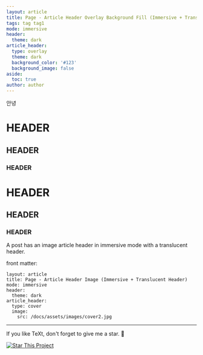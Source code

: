```yaml
---
layout: article
title: Page - Article Header Overlay Background Fill (Immersive + Translucent Header)
tags: tag tag1
mode: immersive
header:
  theme: dark
article_header:
  type: overlay
  theme: dark
  background_color: '#123'
  background_image: false
aside:
  toc: true
author: author
---
```


안녕

<!--more-->

# HEADER

## HEADER

### HEADER


# HEADER

## HEADER

### HEADER

A post has an image article header in immersive mode with a translucent header.

front matter:

```
layout: article
title: Page - Article Header Image (Immersive + Translucent Header)
mode: immersive
header:
  theme: dark
article_header:
  type: cover
  image:
    src: /docs/assets/images/cover2.jpg
```

<!--more-->

---

If you like TeXt, don't forget to give me a star. :star2:

[![Star This Project](https://img.shields.io/github/stars/kitian616/jekyll-TeXt-theme.svg?label=Stars&style=social)](https://github.com/kitian616/jekyll-TeXt-theme/)
